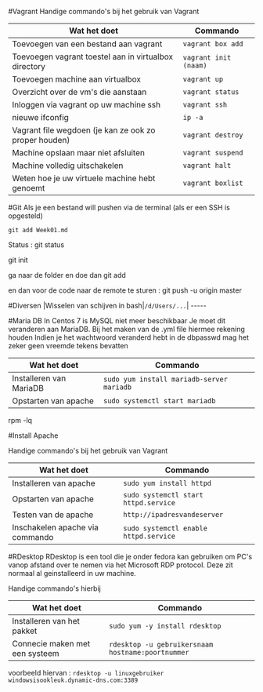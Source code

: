 #Vagrant
Handige commando's bij het gebruik van Vagrant
 
 Wat het doet| Commando
 ----------| -------------------
 Toevoegen van een bestand aan vagrant| ```vagrant box add```
 Toevoegen vagrant toestel aan in virtualbox directory| ```vagrant init (naam)```
 Toevoegen machine aan virtualbox | ```vagrant up```
 Overzicht over de vm's die aanstaan | ```vagrant status```
 Inloggen via vagrant op uw machine ssh | ```vagrant ssh```
 nieuwe ifconfig | ```ip -a```
 Vagrant file wegdoen (je kan ze ook zo proper houden) | ```vagrant destroy```
 Machine opslaan maar niet afsluiten |```vagrant suspend```
 Machine volledig uitschakelen | ```vagrant halt```
 Weten hoe je uw virtuele machine hebt genoemt |  ```vagrant boxlist```

#Git
Als je een bestand will pushen via de terminal (als er een SSH is opgesteld)

```git add Week01.md```

Status : git status

git init

ga naar de folder en doe dan git add

en dan voor de code naar de remote te sturen : git push -u origin master

#Diversen
 <Opgelet : Bij het installeren zijn we erop gebotst dat je echt in de folder moet zitten om succes te hebben. Screenshot hiervan zal nog worden toegevoegd>
 |Wisselen van schijven in bash|``` /d/Users/... ```| -----
 
#Maria DB
In Centos 7 is MySQL niet meer beschikbaar
Je moet dit veranderen aan MariaDB.
Bij het maken van de .yml file hiermee rekening houden
Indien je het wachtwoord veranderd hebt in de dbpasswd mag het zeker geen vreemde tekens bevatten

 Wat het doet| Commando
 ----------| -------------------
 Installeren van MariaDB| ```sudo yum install mariadb-server mariadb```
 Opstarten van apache | ```sudo systemctl start mariadb```

rpm -lq

#Install Apache

Handige commando's bij het gebruik van Vagrant
 
 Wat het doet| Commando
 ----------| -------------------
 Installeren van apache| ```sudo yum install httpd```
 Opstarten van apache | ```sudo systemctl start httpd.service```
 Testen van de apache | ```http://ipadresvandeserver```
 Inschakelen apache via commando | ```sudo systemctl enable httpd.service```

#RDesktop
RDesktop is een tool die je onder fedora kan gebruiken om PC's vanop afstand over te nemen via het Microsoft RDP protocol. Deze zit normaal al geinstalleerd in uw machine.

Handige commando's hierbij 

 Wat het doet| Commando
 ----------| -------------------
Installeren van het pakket| ```sudo yum -y install rdesktop```
Connecie maken met een systeem| ```rdesktop -u gebruikersnaam hostname:poortnummer```

voorbeeld hiervan : ```rdesktop -u linuxgebruiker windowsisookleuk.dynamic-dns.com:3389```

